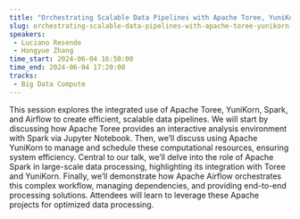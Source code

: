 ```yaml
---
title: "Orchestrating Scalable Data Pipelines with Apache Toree, YuniKorn, Spark, and Airflow"
slug: orchestrating-scalable-data-pipelines-with-apache-toree-yunikorn-spark-and-airflow
speakers:
 - Luciano Resende
 - Hongyue Zhang
time_start: 2024-06-04 16:50:00
time_end: 2024-06-04 17:20:00
tracks:
 - Big Data Compute
---
```


This session explores the integrated use of Apache Toree, YuniKorn, Spark, and Airflow to create efficient, scalable data pipelines. We will start by discussing how Apache Toree provides an interactive analysis environment with Spark via Jupyter Notebook. Then, we’ll discuss using Apache YuniKorn to manage and schedule these computational resources, ensuring system efficiency. Central to our talk, we’ll delve into the role of Apache Spark in large-scale data processing, highlighting its integration with Toree and YuniKorn. Finally, we’ll demonstrate how Apache Airflow orchestrates this complex workflow, managing dependencies, and providing end-to-end processing solutions. Attendees will learn to leverage these Apache projects for optimized data processing.